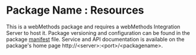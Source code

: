 # Package Name : Resources
This is a webMethods package and requires a webMethods Integration Server to host it. Package versioning and configuration can be found in the package [manifest](./Resources/manifest.v3) file. Service and API documentation is available on the package's home page http://&lt;server&gt;:&lt;port&gt;/&lt;packagename>.